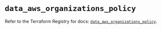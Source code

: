 # `data_aws_organizations_policy`

Refer to the Terraform Registry for docs: [`data_aws_organizations_policy`](https://registry.terraform.io/providers/hashicorp/aws/6.3.0/docs/data-sources/organizations_policy).

